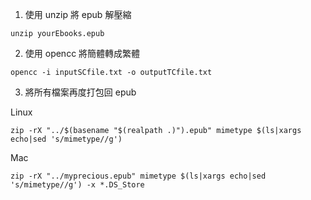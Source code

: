 1. 使用 unzip 將 epub 解壓縮

```
unzip yourEbooks.epub
```

2. 使用 opencc 將簡體轉成繁體

```
opencc -i inputSCfile.txt -o outputTCfile.txt
```

3. 將所有檔案再度打包回 epub

Linux

```
zip -rX "../$(basename "$(realpath .)").epub" mimetype $(ls|xargs echo|sed 's/mimetype//g')

```

Mac

```
zip -rX "../myprecious.epub" mimetype $(ls|xargs echo|sed 's/mimetype//g') -x *.DS_Store

```
